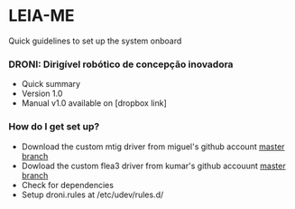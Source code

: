# LEIA-ME #

Quick guidelines to set up the system onboard

### DRONI: Dirigível robótico de concepção inovadora ###

* Quick summary
* Version 1.0
* Manual v1.0 available on [dropbox link]

### How do I get set up? ###
* Download the custom mtig driver from miguel's github account [master branch](https://github.com/makquel/mtig_driver)
* Dowload the custom flea3 driver from kumar's github accouunt [master branch](https://github.com/KumarRobotics/flea3)
* Check for dependencies
* Setup droni.rules at /etc/udev/rules.d/

